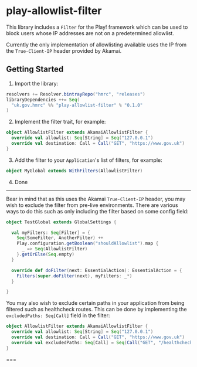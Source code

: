 
play-allowlist-filter
=====================

This library includes a ```Filter``` for the Play! framework which can be used to block users whose IP addresses are not on a predetermined allowlist.

Currently the only implementation of allowlisting available uses the IP from the ```True-Client-IP``` header provided by Akamai.

Getting Started
--------
1. Import the library:

  ```scala
  resolvers += Resolver.bintrayRepo("hmrc", "releases")
  libraryDependencies ++= Seq(
    "uk.gov.hmrc" %% "play-allowlist-filter" % "0.1.0"
  )
  ```
  
2. Implement the filter trait, for example:

  ```scala
  object AllowlistFilter extends AkamaiAllowlistFilter {
    override val allowlist: Seq[String] = Seq("127.0.0.1")
    override val destination: Call = Call("GET", "https://www.gov.uk")
  }
  ```

3. Add the filter to your ```Application```'s list of filters, for example:

  ```scala
  object MyGlobal extends WithFilters(AllowlistFilter)
  ```

4. Done

---

Bear in mind that as this uses the Akamai ```True-Client-IP``` header, you may wish to exclude the filter from pre-live environments. There are various ways to do this such as only including the filter based on some config field:

```scala
object TestGlobal extends GlobalSettings {

  val myFilters: Seq[Filter] = {
    Seq(SomeFilter, AnotherFilter) ++
    Play.configuration.getBoolean("shouldAllowlist").map {
      _ => Seq(AllowlistFilter)
    }.getOrElse(Seq.empty)
  }

  override def doFilter(next: EssentialAction): EssentialAction = {
    Filters(super.doFilter(next), myFilters: _*)
  }

}
```

You may also wish to exclude certain paths in your application from being filtered such as healthcheck routes. This can be done by implementing the ```excludedPaths: Seq[Call]``` field in the filter:

```scala
object AllowlistFilter extends AkamaiAllowlistFilter {
  override val allowlist: Seq[String] = Seq("127.0.0.1")
  override val destination: Call = Call("GET", "https://www.gov.uk")
  override val excludedPaths: Seq[Call] = Seq(Call("GET", "/healthcheck"))
}
```

===

